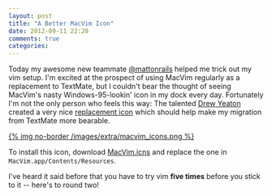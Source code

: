 ```yaml
---
layout: post
title: "A Better MacVim Icon"
date: 2012-09-11 22:20
comments: true
categories: 
---
```


Today my awesome new teammate [@mattonrails](https://twitter.com/mattonrails) helped me trick out my vim setup.
I'm excited at the prospect of using MacVim regularly as a replacement to TextMate, but I couldn't bear the 
thought of seeing MacVim's nasty Windows-95-lookin' icon in my dock every day. Fortunately I'm not the only person
who feels this way: The talented [Drew Yeaton](http://drewyeaton.com/) created a very nice 
[replacement icon](http://dribbble.com/shots/337065-MacVim-Icon-Updated) which should help make my 
migration from TextMate more bearable.

<a href="http://dribbble.com/shots/337065-MacVim-Icon-Updated">
  {% img no-border /images/extra/macvim_icons.png %}
</a>

To install this icon, download [MacVim.icns](http://cl.ly/0f18090S3d2W/download/MacVim.icns) and 
replace the one in `MacVim.app/Contents/Resources`.

I've heard it said before that you have to try vim **five times** before you stick to it -- here's to
round two!
